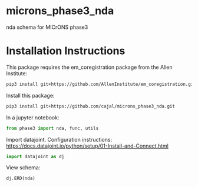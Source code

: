 # microns_phase3_nda
nda schema for MICrONS phase3

# Installation Instructions
This package requires the em_coregistration package from the Allen Institute:

```bash
pip3 install git+https://github.com/AllenInstitute/em_coregistration.git@phase3
```

Install this package:

```bash
pip3 install git+https://github.com/cajal/microns_phase3_nda.git
```

In a jupyter notebook:

```python
from phase3 import nda, func, utils
```

Import datajoint. Configuration instructions: https://docs.datajoint.io/python/setup/01-Install-and-Connect.html

```python
import datajoint as dj
```

View schema:
```python
dj.ERD(nda)
```

